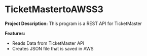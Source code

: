 # TicketMastertoAWSS3
<b>Project Description:</b> This program is a REST API for TicketMaster

<b>Features:</b><br>
* Reads Data from TicketMaster API<br>
* Creates JSON file that is saved in AWS<br><br>
